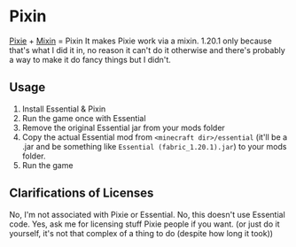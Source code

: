 # Pixin

[Pixie](https://github.com/pixiemc) + [Mixin](https://github.com/SpongePowered/Mixin) = Pixin
It makes Pixie work via a mixin. 1.20.1 only because that's what I did it in, no reason it can't do it otherwise and there's probably a way to make it do fancy things but I didn't.

## Usage

1. Install Essential & Pixin
2. Run the game once with Essential
3. Remove the original Essential jar from your mods folder
4. Copy the actual Essential mod from `<minecraft dir>/essential` (it'll be a .jar and be something like `Essential (fabric_1.20.1).jar`) to your mods folder.
5. Run the game

## Clarifications of Licenses

No, I'm not associated with Pixie or Essential.
No, this doesn't use Essential code.
Yes, ask me for licensing stuff Pixie people if you want. (or just do it yourself, it's not that complex of a thing to do (despite how long it took))